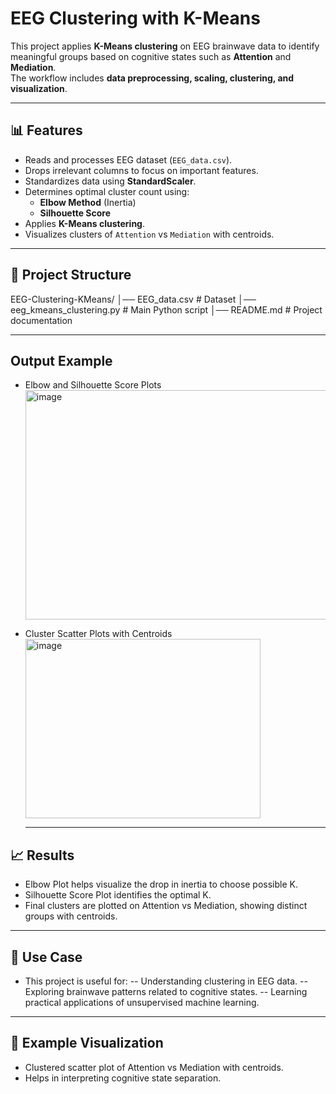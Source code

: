 # EEG Clustering with K-Means

This project applies **K-Means clustering** on EEG brainwave data to identify meaningful groups based on cognitive states such as **Attention** and **Mediation**.  
The workflow includes **data preprocessing, scaling, clustering, and visualization**.

---

## 📊 Features
- Reads and processes EEG dataset (`EEG_data.csv`).
- Drops irrelevant columns to focus on important features.
- Standardizes data using **StandardScaler**.
- Determines optimal cluster count using:
  - **Elbow Method** (Inertia)
  - **Silhouette Score**
- Applies **K-Means clustering**.
- Visualizes clusters of `Attention` vs `Mediation` with centroids.

---

## 📂 Project Structure
EEG-Clustering-KMeans/
│── EEG_data.csv # Dataset 
│── eeg_kmeans_clustering.py # Main Python script
│── README.md # Project documentation

---

## Output Example
- Elbow and Silhouette Score Plots
  <img width="704" height="367" alt="image" src="https://github.com/user-attachments/assets/0f846f30-cb23-41c2-91b2-cb5512917de6" />
- Cluster Scatter Plots with Centroids
  <img width="376" height="287" alt="image" src="https://github.com/user-attachments/assets/c5cc6004-9ce5-4fb2-8857-a281f9c3aa58" />

  ---
  
## 📈 Results
- Elbow Plot helps visualize the drop in inertia to choose possible K.
- Silhouette Score Plot identifies the optimal K.
- Final clusters are plotted on Attention vs Mediation, showing distinct groups with centroids.

---

## 🧠 Use Case
- This project is useful for:
-- Understanding clustering in EEG data.
-- Exploring brainwave patterns related to cognitive states.
-- Learning practical applications of unsupervised machine learning.

---

## 📌 Example Visualization
- Clustered scatter plot of Attention vs Mediation with centroids.
- Helps in interpreting cognitive state separation.
